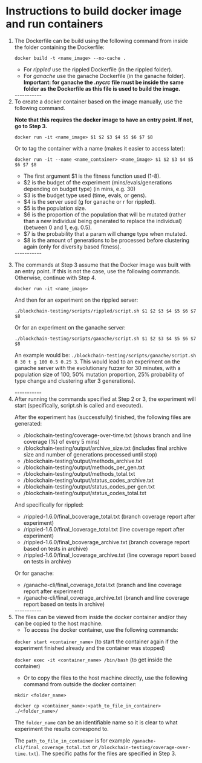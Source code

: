 # Instructions to build docker image and run containers
<ol>
<li>The Dockerfile can be build using the following command from inside the folder containing the Dockerfile:
 
`docker build -t <name_image> --no-cache .`

* For *rippled* use the rippled Dockerfile (in the rippled folder).
* For *ganache* use the ganache Dockerfile (in the ganache folder). 
**Important: for ganache the *.nycrc* file must be inside the same folder as the Dockerfile as this file is used to build the image.**
</li>
-----------
<li>
To create a docker container based on the image manually, use the following command. 

**Note that this requires the docker image to have an entry point. If not, go to Step 3.**

`docker run -it <name_image> $1 $2 $3 $4 $5 $6 $7 $8`

Or to tag the container with a name (makes it easier to access later):

`docker run -it --name <name_container> <name_image> $1 $2 $3 $4 $5 $6 $7 $8`
* The first argument $1 is the fitness function used (1-8).
* $2 is the budget of the experiment (mins/evals/generations depending on budget type) (in mins, e.g. 30)
* $3 is the budget type used (time, evals, or gens).
* $4 is the server used (g for ganache or r for rippled).
* $5 is the population size.
* $6 is the proportion of the population that will be mutated (rather than a new individual being generated to replace the individual) (between 0 and 1, e.g. 0.5).
* $7 is the probability that a param will change type when mutated.
* $8 is the amount of generations to be processed before clustering again (only for diversity based fitness).

</li>
-----------
<li>

The commands at Step 3 assume that the Docker image was built with an entry point. If this is not the case, use the following commands. Otherwise, continue with Step 4.

`docker run -it <name_image>`

And then for an experiment on the rippled server:

`./blockchain-testing/scripts/rippled/script.sh $1 $2 $3 $4 $5 $6 $7 $8`

Or for an experiment on the ganache server:

`./blockchain-testing/scripts/ganache/script.sh $1 $2 $3 $4 $5 $6 $7 $8`

An example would be: `./blockchain-testing/scripts/ganache/script.sh 8 30 t g 100 0.5 0.25 3`. 
This would lead to an experiment on the ganache server with the evolutionary fuzzer for 30 minutes, with a population size of 100, 50% mutation proportion, 25% probability of type change and clustering after 3 generations).

</li>
-----------
<li>
After running the commands specified at Step 2 or 3, the experiment will start (specifically, script.sh is called and executed). 

After the experiment has (successfully) finished, the following files are generated:

* /blockchain-testing/coverage-over-time.txt (shows branch and line coverage (%) of every 5 mins)
* /blockchain-testing/output/archive_size.txt (includes final archive size and number of generations processed until stop)
* /blockchain-testing/output/methods_archive.txt
* /blockchain-testing/output/methods_per_gen.txt
* /blockchain-testing/output/methods_total.txt
* /blockchain-testing/output/status_codes_archive.txt
* /blockchain-testing/output/status_codes_per gen.txt
* /blockchain-testing/output/status_codes_total.txt

And specifically for rippled:
* /rippled-1.6.0/final_bcoverage_total.txt (branch coverage report after experiment)
* /rippled-1.6.0/final_lcoverage_total.txt (line coverage report after experiment)
* /rippled-1.6.0/final_bcoverage_archive.txt (branch coverage report based on tests in archive)
* /rippled-1.6.0/final_lcoverage_archive.txt (line coverage report based on tests in archive)

Or for ganache:
* /ganache-cli/final_coverage_total.txt (branch and line coverage report after experiment)
* /ganache-cli/final_coverage_archive.txt (branch and line coverage report based on tests in archive)


</li>
-----------

<li>
The files can be viewed from inside the docker container and/or they can be copied to the host machine. 

* To access the docker container, use the following commands:

`docker start <container_name>` (to start the container again if the experiment finished already and the container was stopped)

`docker exec -it <container_name> /bin/bash` (to get inside the container)

* Or to copy the files to the host machine directly, use the following command from outside the docker container: 

`mkdir <folder_name>`

`docker cp <container_name>:<path_to_file_in_container> ./<folder_name>/`

The `folder_name` can be an identifiable name so it is clear to what experiment the results correspond to.

The `path_to_file_in_container` is for example `/ganache-cli/final_coverage_total.txt` or `/blockchain-testing/coverage-over-time.txt`). The specific paths for the files are specified in Step 3.

</li>

</ol>
